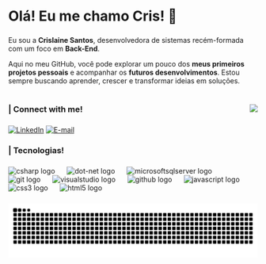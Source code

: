 # Olá! Eu me chamo Cris! 👋

###

Eu sou a **Crislaine Santos**, desenvolvedora de sistemas recém-formada com um foco em **Back-End**.

Aqui no meu GitHub, você pode explorar um pouco dos **meus primeiros projetos pessoais** e acompanhar os **futuros desenvolvimentos**. Estou sempre buscando aprender, crescer e transformar ideias em soluções.


#

<img align="right" height="198" src="https://i.pinimg.com/originals/f9/57/6f/f9576fca9fc8ef79976a1d6327bbe9ae.gif"  />

###

<h3 align="left">| Connect with me!</h3>

###
[![LinkedIn](https://img.shields.io/badge/LinkedIn-0077B5?style=for-the-badge&logo=linkedin&logoColor=white)](https://www.linkedin.com/in/cris-santos-carvalho/)
[![E-mail](https://img.shields.io/badge/Email-D14836?style=for-the-badge&logo=gmail&logoColor=white)](mailto:crislainedecarvalho499@gmail.com)

###

<h3 align="left">| Tecnologias!</h3>

###

<div align="left">
  <img src="https://cdn.jsdelivr.net/gh/devicons/devicon/icons/csharp/csharp-original.svg" height="37" alt="csharp logo"  />
  <img width="16" />
  <img src="https://cdn.jsdelivr.net/gh/devicons/devicon/icons/dot-net/dot-net-original.svg" height="37" alt="dot-net logo"  />
  <img width="16" />
  <img src="https://cdn.jsdelivr.net/gh/devicons/devicon/icons/microsoftsqlserver/microsoftsqlserver-plain.svg" height="37" alt="microsoftsqlserver logo"  />
  <img width="16" />
  <img src="https://cdn.jsdelivr.net/gh/devicons/devicon/icons/git/git-original.svg" height="37" alt="git logo"  />
  <img width="16" />
  <img src="https://cdn.jsdelivr.net/gh/devicons/devicon/icons/visualstudio/visualstudio-plain.svg" height="37" alt="visualstudio logo"  />
  <img width="16" />
  <img src="https://cdn.jsdelivr.net/gh/devicons/devicon/icons/github/github-original.svg" height="37" alt="github logo"  />
  <img width="16" />
  <img src="https://cdn.jsdelivr.net/gh/devicons/devicon/icons/javascript/javascript-original.svg" height="37" alt="javascript logo"  />
  <img width="16" />
  <img src="https://cdn.jsdelivr.net/gh/devicons/devicon/icons/css3/css3-original.svg" height="37" alt="css3 logo"  />
  <img width="16" />
  <img src="https://cdn.jsdelivr.net/gh/devicons/devicon/icons/html5/html5-original.svg" height="37" alt="html5 logo"  />
</div>

###

<img src="https://raw.githubusercontent.com/crislaine-santos/crislaine-santos/output/snake.svg" alt="Snake animation" />

###










          
